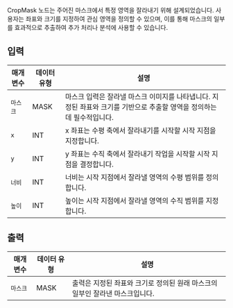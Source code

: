 CropMask 노드는 주어진 마스크에서 특정 영역을 잘라내기 위해 설계되었습니다. 사용자는 좌표와 크기를 지정하여 관심 영역을 정의할 수 있으며, 이를 통해 마스크의 일부를 효과적으로 추출하여 추가 처리나 분석에 사용할 수 있습니다.

## 입력

| 매개변수 | 데이터 유형 | 설명                                                                                                                   |
| -------- | ----------- | ---------------------------------------------------------------------------------------------------------------------- |
| `마스크`   | MASK        | 마스크 입력은 잘라낼 마스크 이미지를 나타냅니다. 지정된 좌표와 크기를 기반으로 추출할 영역을 정의하는 데 필수적입니다. |
| `x`      | INT         | x 좌표는 수평 축에서 잘라내기를 시작할 시작 지점을 지정합니다.                                                         |
| `y`      | INT         | y 좌표는 수직 축에서 잘라내기 작업을 시작할 시작 지점을 결정합니다.                                                    |
| `너비`  | INT         | 너비는 시작 지점에서 잘라낼 영역의 수평 범위를 정의합니다.                                                             |
| `높이` | INT         | 높이는 시작 지점에서 잘라낼 영역의 수직 범위를 지정합니다.                                                             |

## 출력

| 매개변수 | 데이터 유형 | 설명                                                                         |
| -------- | ----------- | ---------------------------------------------------------------------------- |
| `마스크`   | MASK        | 출력은 지정된 좌표와 크기로 정의된 원래 마스크의 일부인 잘라낸 마스크입니다. |
